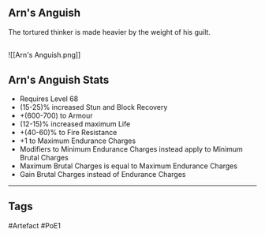 ## Arn's Anguish
The tortured thinker is made heavier by the weight of his guilt.
##
![[Arn's Anguish.png]]
## Arn's Anguish Stats
- Requires Level 68
- (15-25)% increased Stun and Block Recovery
- +(600-700) to Armour
- (12-15)% increased maximum Life
- +(40-60)% to Fire Resistance
- +1 to Maximum Endurance Charges
- Modifiers to Minimum Endurance Charges instead apply to Minimum Brutal Charges
- Maximum Brutal Charges is equal to Maximum Endurance Charges
- Gain Brutal Charges instead of Endurance Charges


---
## Tags
#Artefact
#PoE1